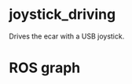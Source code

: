 joystick_driving
==================

Drives the ecar with a USB joystick.



ROS graph
=======================
